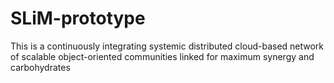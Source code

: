 # SLiM-prototype

This is a continuously integrating systemic distributed cloud-based network of scalable object-oriented communities linked for maximum synergy and carbohydrates
